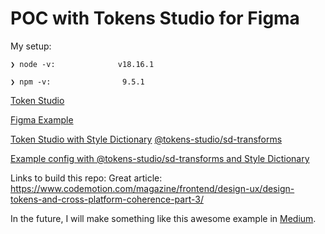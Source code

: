# POC with Tokens Studio for Figma

My setup: 

`❯ node -v:             
v18.16.1`

`❯ npm -v:               
9.5.1`

[Token Studio](https://tokens.studio/)

[Figma Example](https://www.figma.com/file/o9ZJHXauY39eQGv8teF51H/POC-Plugin-Token-Studio?type=design&node-id=7%3A23&mode=design&t=zc3LHuchxSg8P2kQ-1)


[Token Studio with Style Dictionary](https://docs.tokens.studio/pt-br/transforming/style-dictionary)
[@tokens-studio/sd-transforms](https://www.npmjs.com/package/@tokens-studio/sd-transforms)

[Example config with @tokens-studio/sd-transforms and Style Dictionary](https://configurator.tokens.studio/)

Links to build this repo: 
Great article: https://www.codemotion.com/magazine/frontend/design-ux/design-tokens-and-cross-platform-coherence-part-3/


In the future, I will make something like this awesome example in [Medium](https://didoo.medium.com/how-to-manage-your-design-tokens-with-style-dictionary-98c795b938aa).